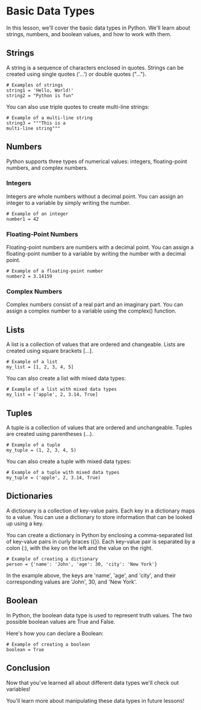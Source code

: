 # Basic Data Types

In this lesson, we'll cover the basic data types in Python. We'll learn about strings, numbers, and boolean values, and how to work with them.

## Strings

A string is a sequence of characters enclosed in quotes. Strings can be created using single quotes ('...') or double quotes ("...").

```
# Examples of strings
string1 = 'Hello, World!'
string2 = "Python is fun"
```

You can also use triple quotes to create multi-line strings:

```
# Example of a multi-line string
string3 = """This is a 
multi-line string"""
```

## Numbers

Python supports three types of numerical values: integers, floating-point numbers, and complex numbers.

### Integers

Integers are whole numbers without a decimal point. You can assign an integer to a variable by simply writing the number.

```
# Example of an integer
number1 = 42
```

### Floating-Point Numbers

Floating-point numbers are numbers with a decimal point. You can assign a floating-point number to a variable by writing the number with a decimal point.

```
# Example of a floating-point number
number2 = 3.14159
```

### Complex Numbers

Complex numbers consist of a real part and an imaginary part. You can assign a complex number to a variable using the complex() function.

## Lists

A list is a collection of values that are ordered and changeable. Lists are created using square brackets [...].

```
# Example of a list
my_list = [1, 2, 3, 4, 5]
```

You can also create a list with mixed data types:

```
# Example of a list with mixed data types
my_list = ['apple', 2, 3.14, True]
```

## Tuples

A tuple is a collection of values that are ordered and unchangeable. Tuples are created using parentheses (...).

```
# Example of a tuple
my_tuple = (1, 2, 3, 4, 5)
```

You can also create a tuple with mixed data types:

```
# Example of a tuple with mixed data types
my_tuple = ('apple', 2, 3.14, True)
```

## Dictionaries

A dictionary is a collection of key-value pairs. Each key in a dictionary maps to a value. You can use a dictionary to store information that can be looked up using a key.

You can create a dictionary in Python by enclosing a comma-separated list of key-value pairs in curly braces ({}). Each key-value pair is separated by a colon (:), with the key on the left and the value on the right.

```
# Example of creating a dictionary
person = {'name': 'John', 'age': 30, 'city': 'New York'}
```

In the example above, the keys are 'name', 'age', and 'city', and their corresponding values are 'John', 30, and 'New York'.

## Boolean

In Python, the boolean data type is used to represent truth values. The two possible boolean values are True and False.

Here's how you can declare a Boolean:

```
# Example of creating a boolean
boolean = True
```

## Conclusion

Now that you've learned all about different data types we'll check out variables!

You'll learn more about manipulating these data types in future lessons!
